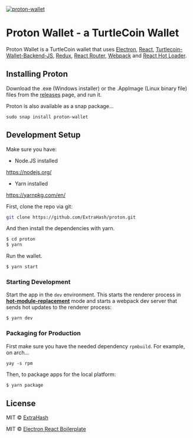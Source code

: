 [![proton-wallet](https://snapcraft.io/proton-wallet/badge.svg)](https://snapcraft.io/proton-wallet)

# Proton Wallet - a TurtleCoin Wallet

<p>
  Proton Wallet is a TurtleCoin wallet that uses <a href="http://electron.atom.io/">Electron</a>, <a href="https://facebook.github.io/react/">React</a>, <a href="https://github.com/turtlecoin/turtlecoin-wallet-backend-js">Turtlecoin-Wallet-Backend-JS</a>, <a href="https://github.com/reactjs/redux">Redux</a>, <a href="https://github.com/reactjs/react-router">React Router</a>, <a href="http://webpack.github.io/docs/">Webpack</a> and <a href="https://github.com/gaearon/react-hot-loader">React Hot Loader</a>.
</p>

## Installing Proton 

Download the .exe (Windows installer) or the .AppImage (Linux binary file) files from the [releases](https://github.com/turtlecoin/turtle-wallet-proton/releases) page, and run it.


Proton is also available as a snap package...

```sudo snap install proton-wallet```

## Development Setup

Make sure you have:

* Node.JS installed 

https://nodejs.org/

* Yarn installed

https://yarnpkg.com/en/

First, clone the repo via git:

```bash
git clone https://github.com/ExtraHash/proton.git
```

And then install the dependencies with yarn.

```bash
$ cd proton
$ yarn
```

Run the wallet.

```bash
$ yarn start
```

### Starting Development

Start the app in the `dev` environment. This starts the renderer process in [**hot-module-replacement**](https://webpack.js.org/guides/hmr-react/) mode and starts a webpack dev server that sends hot updates to the renderer process:

```bash
$ yarn dev
```

### Packaging for Production

First make sure you have the needed dependency `rpmbuild`. For example, on arch...

`yay -s rpm`

Then, to package apps for the local platform:

```bash
$ yarn package
```

## License

MIT © [ExtraHash](https://github.com/ExtraHash)

MIT © [Electron React Boilerplate](https://github.com/electron-react-boilerplate)
